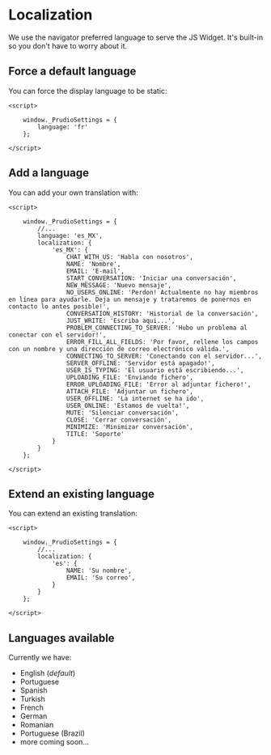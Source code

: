 # Localization

We use the navigator preferred language to serve the JS Widget. It's built-in so
you don't have to worry about it.

## Force a default language

You can force the display language to be static:

```
<script>

    window._PrudioSettings = {
        language: 'fr'
    };

</script>
```

## Add a language

You can add your own translation with:

```
<script>

    window._PrudioSettings = {
        //...
        language: 'es_MX',
        localization: {
            'es_MX': {
                CHAT_WITH_US: 'Habla con nosotros',
                NAME: 'Nombre',
                EMAIL: 'E-mail',
                START_CONVERSATION: 'Iniciar una conversación',
                NEW_MESSAGE: 'Nuevo mensaje',
                NO_USERS_ONLINE: 'Perdon! Actualmente no hay miembros en línea para ayudarle. Deja un mensaje y trataremos de ponernos en contacto lo antes posible!',
                CONVERSATION_HISTORY: 'Historial de la conversación',
                JUST_WRITE: 'Escriba aqui...',
                PROBLEM_CONNECTING_TO_SERVER: 'Hubo un problema al conectar con el servidor!',
                ERROR_FILL_ALL_FIELDS: 'Por favor, rellene los campos con un nombre y una dirección de correo electrónico válida.',
                CONNECTING_TO_SERVER: 'Conectando con el servidor...',
                SERVER_OFFLINE: 'Servidor está apagado!',
                USER_IS_TYPING: 'El usuario está escribiendo...',
                UPLOADING_FILE: 'Enviando fichero',
                ERROR_UPLOADING_FILE: 'Error al adjuntar fichero!',
                ATTACH_FILE: 'Adjuntar un fichero',
                USER_OFFLINE: 'La internet se ha ido',
                USER_ONLINE: 'Estamos de vuelta!',
                MUTE: 'Silenciar conversación',
                CLOSE: 'Cerrar conversación',
                MINIMIZE: 'Minimizar conversación',
                TITLE: 'Soporte'
            }
        }
    };

</script>
```

## Extend an existing language

You can extend an existing translation:

```
<script>

    window._PrudioSettings = {
        //...
        localization: {
            'es': {
                NAME: 'Su nombre',
                EMAIL: 'Su correo',
            }
        }
    };

</script>
```

## Languages available

Currently we have:

* English (*default*)
* Portuguese
* Spanish
* Turkish
* French
* German
* Romanian
* Portuguese (Brazil)
* more coming soon...
